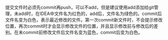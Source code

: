 提交文件时必须先commit再push，可以不add，但是建议使用add添加给git管理，未add时，在IDEA中文件名为红色的，add后，文件名为绿色的。commit后文件名变为白色，表示最近修改的文件。第一次commit新文件时，不会提示修改位置，再次commit时才会显示修改文件的位置，并且显示修改前与修改后的差别。在未commit前修改文件后文件名变为蓝色，commit后变为白色。